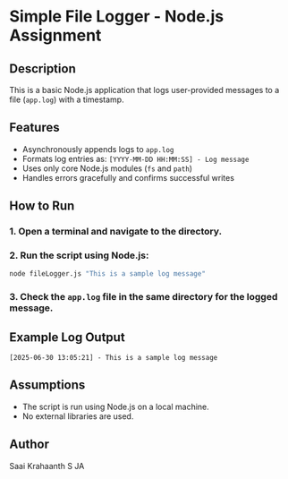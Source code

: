 # Simple File Logger - Node.js Assignment

## Description
This is a basic Node.js application that logs user-provided messages to a file (`app.log`) with a timestamp.

## Features
- Asynchronously appends logs to `app.log`
- Formats log entries as: `[YYYY-MM-DD HH:MM:SS] - Log message`
- Uses only core Node.js modules (`fs` and `path`)
- Handles errors gracefully and confirms successful writes

## How to Run

### 1. Open a terminal and navigate to the directory.

### 2. Run the script using Node.js:

```bash
node fileLogger.js "This is a sample log message"
```

### 3. Check the `app.log` file in the same directory for the logged message.

## Example Log Output

```
[2025-06-30 13:05:21] - This is a sample log message
```

## Assumptions
- The script is run using Node.js on a local machine.
- No external libraries are used.

## Author
Saai Krahaanth S JA  
